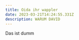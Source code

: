 ```yaml
---
title: Oida ihr wappler
date: 2023-03-21T14:24:55.331Z
description: WARUM DAVID
---
```

D﻿as ist dumm